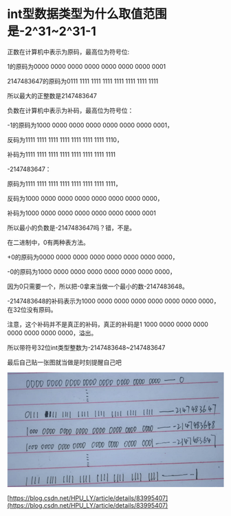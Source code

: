 # int型数据类型为什么取值范围是-2^31~2^31-1

正数在计算机中表示为原码，最高位为符号位:

1的原码为0000 0000 0000 0000 0000 0000 0000 0001

2147483647的原码为0111 1111 1111 1111 1111 1111 1111 1111

所以最大的正整数是2147483647

负数在计算机中表示为补码，最高位为符号位：

-1的原码为1000 0000 0000 0000 0000 0000 0000 0001，

反码为1111 1111 1111 1111 1111 1111 1111 1110，

补码为1111 1111 1111 1111 1111 1111 1111 1111

-2147483647：

原码为1111 1111 1111 1111 1111 1111 1111 1111，

反码为1000 0000 0000 0000 0000 0000 0000 0000，

补码为1000 0000 0000 0000 0000 0000 0000 0001

所以最小的负数是-2147483647吗？错，不是。

在二进制中，0有两种表方法。

+0的原码为0000 0000 0000 0000 0000 0000 0000 0000，

-0的原码为1000 0000 0000 0000 0000 0000 0000 0000，

因为0只需要一个，所以把-0拿来当做一个最小的数-2147483648。

-2147483648的补码表示为1000 0000 0000 0000 0000 0000 0000 0000，在32位没有原码。

注意，这个补码并不是真正的补码，真正的补码是1 1000 0000 0000 0000 0000 0000 0000 0000，溢出。

所以带符号32位int类型整数为-2147483648~2147483647

最后自己贴一张图就当做是时刻提醒自己吧

![](../media/image-20210222142048684.png)



[https://blog.csdn.net/HPU_LY/article/details/83995407](https://blog.csdn.net/HPU_LY/article/details/83995407)

